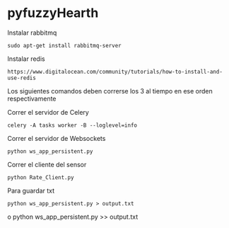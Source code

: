 # pyfuzzyHearth

Instalar rabbitmq

	sudo apt-get install rabbitmq-server

Instalar redis

	https://www.digitalocean.com/community/tutorials/how-to-install-and-use-redis

Los siguientes comandos deben correrse los 3 al tiempo
en ese orden respectivamente

Correr el servidor de Celery
	
	celery -A tasks worker -B --loglevel=info

Correr el servidor de Websockets

	python ws_app_persistent.py

Correr el cliente del sensor

	python Rate_Client.py

Para guardar txt

	python ws_app_persistent.py > output.txt
o 
	python ws_app_persistent.py >> output.txt
